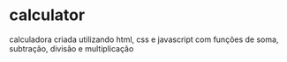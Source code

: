 # calculator
calculadora criada utilizando html, css e javascript com funções de soma, subtração, divisão e multiplicação
